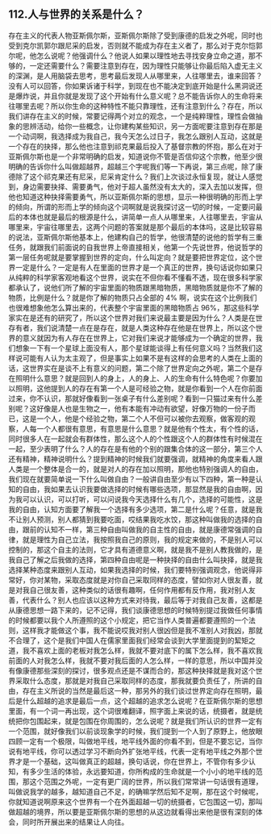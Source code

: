 ## 112.人与世界的关系是什么？
存在主义的代表人物亚斯佩尔斯，亚斯佩尔斯除了受到康德的启发之外呢，同时也受到克尔凯郭尔跟尼采的启发，否则就不能成为存在主义者了，那么对于克尔恺郭尔呢，他怎么说呢？他强调什么？他说人如果以理性地去寻找安身立命之道，那不够的，一定还需要什么？需要注意到存在，因为理性只能够让你最后陷入虚无主义的深渊，是人用脑袋去思考，思考最后发现人从哪里来，人往哪里去，谁来回答？没有人可以回答，你如果诉诸于科学，到现在也不能决定到底开始是什么黑洞说还是爆炸说，并且你就是发现了这个开始有什么意义呢？总不能告诉你人的生命将来往哪里去呢？所以你生命的这种特性不能只靠理性，还有注意到什么？存在，所以我们讲存在主义的时候，常要记得两个对立的观念，一个是纯粹理性，理性会做抽象的思辨活动，给你一些概念，让你建构某些知识，另一方面呢要注意到存在那是一个动词啊，我选择成为我自己，我今天怎么过日子，我怎么跟别人互动，这就是一个存在的抉择，那么他也注意到祁克果最后投入了基督宗教的怀抱，那么在对于亚斯佩尔斯也是一个非常明确的启发，知道说你不管是否信仰这个宗教，他至少很明确的告诉你什么叫做超越界，超越三个字呢我们等一下再说，第三点呢，除了康德除了这个祁克果还有尼采，尼采肯定什么？我们上次谈过永恒复现，就让人感觉到，身边需要抉择、需要勇气，他对于超人虽然没有太大的，深入去加以发挥，但他也知道这种抉择需要勇气，所以亚斯佩尔斯的思想，显示一种很明确的形而上学的倾向，所谓的形而上学的倾向这个词啊就是说我探讨这一切的时候，一定要问最后的本体也就是最后的根源是什么，讲简单一点人从哪里来，人往哪里去，宇宙从哪里来，宇宙往哪里去，这两个问题的答案就是那个最后的本体吗，这是比较容易的说法，亚斯佩尔斯他基本上，他建构自己的哲学，他很清楚的说他的哲学有三重任务，就跟我们前面说的自我世界上帝直接相关，他第一个先说世界，他说哲学的第一层任务呢就是要掌握到世界的定向，什么叫定向？就是要把世界定位，这个世界一定是什么？一定是有人在里面的世界才是一个真正的世界，换句话说你如果只从纯粹的科学家客观地看这个世界，说实在不但你看不懂看不透，现在很多科学家都承认了，说他们所了解的宇宙里面的物质跟黑暗物质，黑暗物质就是你不了解的物质，比例是什么？就是你了解的物质只占全部的 4% 啊，说实在这个比例我们也很难想象他怎么算出来的，代表整个宇宙里面的黑暗物质占 96%，那这些科学家实在是还有的研究了，所以这个世界对我们来说最主要是因为什么？人类是在世存有者，我们说清楚一点在是存在，就是人类这种存在他是在世界上，所以这个世界的意义就因为有人存在在世界上，它对我们来说才能够成为一个确定的世界，我们想象一下有一个星球上面没有人，那个星球能谈得上有任何意义吗？当然我们这样说可能有人认为太主观了，但是事实上如果不是有这样的会思考的人类在上面的话，这世界实在是谈不上有意义的问题，第二个除了世界定向之外呢，第二个是存在照明什么意思？就是回到人的身上，人的身上、人的生命有什么特色呢？你要加以照明，这他提到人的存在有第一个人是可经验之物，就是你看到一个人在你前面过来，你不认识，那就好像看到一张桌子有什么差别呢？看到一只猫过来有什么差别呢？这好像是人也是生物之一，他有本能有冲动有欲望，好像万物的一份子而已，这是一个人，他是个经验之物，第二个人不但可以被你去观察，做客观的观察，人每一个人都很有意思，有意思是什么意思？就是他有个性太，有个性的话，同时很多人在一起就会有群体性，那么这个人的个性跟这个人的群体性有时候混在一起，至少表明了什么？人的存在是有他的个别的跟集合体的这一部分，第三个人还有精神，精神说明什么？提到精神的时候我们就要强调，就精神的角度来看人跟人类是一个整体是合一的，就是对人的存在加以照明，那他也特别强调人的自由，我们现在就要简单说一下什么叫做自由？一般讲自由至少有以下四种，第一种是认知的自由，我如果去认识我要做选择的时候有哪些选项，那显然是我的自由啊，因为我可以认识，可以打听，可以问说我今天选择什么有几个，选择的可能性，这是我的自由，认知方面要了解我一个选择有多少选项，第二是什么呢？任意，就是我不让别人预测，别人都猜到我要吃面，哎结果我吃水饺，那这种叫做我的选择的自由，跟前的认知不一样，第三种自由叫做我的自主性的自由，就是康德常强调的自律，就是理性为自己立法，我按照我自己的原则，我的规定来做的，不是别人可以控制的，那这个自主的法则，它才具有道德意义啊，就是我不是别人教我做的，是我自己了解之后我做的选择，第四种自由呢是一种抉择的自由什么叫抉择，就是我选择某种态度来跟别人互动，如果我选择的时候，我们要特别强调观念，他说得非常好，你对某物，采取态度就是对你自己采取同样的态度，譬如你对人很友善，就是对我自己很友善，这种类似的话很有趣啊，任何作用都有反作用，我对别人友善，代表什么？别人也应该以这种方式来对待我，最后等于对我自己友善，这都是从康德思想一路下来的，记不记得，我们谈康德思想的时候特别提过我做任何事情的时候都要以我个人所遵照的这个小规定，把它当作人类普遍都要遵照的一个法则，这样我才能做这个事，我不能说哎我对别人很凶但是我不准别人对我凶，那就不合理了，这个是我们中国人在儒家里面我们经常会谈到大学里面提到的絜矩之道，我不喜欢上面的老板对我怎么样，我就不要对底下的属下怎么样，我不喜欢我前面的人对我怎么样，我就不要对我后面的人怎么样，一样的意思，所以中国并没有像康德那些深刻的探讨，很多观点还是不谋而合的，那这种抉择就是我对这个世界采取什么态度，那就是对我自己采取同样的态度，那我就要负责任了，所讲的自由，存在主义所说的当然是最后这一种，那另外的我们谈过世界定向存在照明，最后是什么超越的追求是最后一点，这个超越的追求怎么说呢？在亚斯佩尔斯的思想里面，有一个词一再出现，这个词很难翻译，照字面上来说的话，统摄者，就是统统把你包围起来，就是包围在你周围的，怎么说呢？就是我们所认识的世界一定有一个范围，就好像我们以前谈现象学的时候，我们提到一个人到了原野上，他放眼四顾一定有一个极限，叫做地平线，地平线外面的你看不到，但是不要忘记，当你说有地平线，你可以透过学习不断向外扩张地平线，代表一定有地平线之外那个世界才是一个基础，这叫做真正的超越，换句话说，你在世界上，不管你有多少认知，有多少生活的体验，永远要知道，你所构成的生命就是一个小小的地平线的范围，那这个范围之外呢，一定有更广阔的世界，所以我们常常讲一句话很有道理，叫做说我学的越多，越知道自己不足，的确嘛学然后知不足啊，那在这个时候呢，你就知道说啊原来这个世界有一个在外面超越一切的统摄者，它包围这一切，那叫做超越的境界，所以要是亚斯佩尔斯的思想的从这边就看得出来他是很有深刻的体会，同时所开展出来的结果让人向往。

